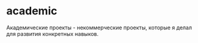 # academic
Академические проекты - некоммерческие проекты, которые я делал для развития конкретных навыков.
